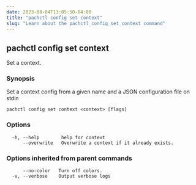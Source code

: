 ```yaml
---
date: 2023-08-04T13:05:50-04:00
title: "pachctl config set context"
slug: "Learn about the pachctl_config_set_context command"
---
```


## pachctl config set context

Set a context.

### Synopsis

Set a context config from a given name and a JSON configuration file on stdin

```
pachctl config set context <context> [flags]
```

### Options

```
  -h, --help        help for context
      --overwrite   Overwrite a context if it already exists.
```

### Options inherited from parent commands

```
      --no-color   Turn off colors.
  -v, --verbose    Output verbose logs
```